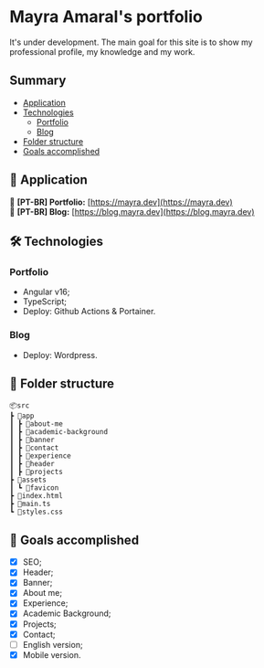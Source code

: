 # Mayra Amaral's portfolio

It's under development. The main goal for this site is to show my professional profile, my knowledge and my work.

## Summary

- [Application](https://github.com/mayraamaral/portfolio#-application)
- [Technologies](https://github.com/mayraamaral/portfolio#%EF%B8%8F-technologies)
  - [Portfolio](https://github.com/mayraamaral/portfolio#portfolio)
  - [Blog](https://github.com/mayraamaral/portfolio#blog)
- [Folder structure](https://github.com/mayraamaral/portfolio#-folder-structure)
- [Goals accomplished](https://github.com/mayraamaral/portfolio#-goals-accomplished)

## 📲 Application

🔗 **[PT-BR] Portfolio:** [https://mayra.dev](https://mayra.dev)  
🔗 **[PT-BR] Blog:** [https://blog.mayra.dev](https://blog.mayra.dev)

## 🛠️ Technologies

### Portfolio

- Angular v16;
- TypeScript;
- Deploy: Github Actions & Portainer.

### Blog

- Deploy: Wordpress.

## 📁 Folder structure

```
📦src
┣ 📂app
┃ ┣ 📂about-me
┃ ┣ 📂academic-background
┃ ┣ 📂banner
┃ ┣ 📂contact
┃ ┣ 📂experience
┃ ┣ 📂header
┃ ┣ 📂projects
┣ 📂assets
┃ ┗ 📂favicon
┣ 📜index.html
┣ 📜main.ts
┗ 📜styles.css
```

## 🎯 Goals accomplished

- [x] SEO;
- [x] Header;
- [x] Banner;
- [x] About me;
- [x] Experience;
- [x] Academic Background;
- [x] Projects;
- [x] Contact;
- [ ] English version;
- [x] Mobile version.
